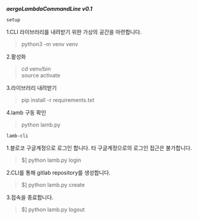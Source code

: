 ***<h>aergoLambdaCommandLine v0.1***<br>

```
setup
```
1.CLI 라이브러리를 내려받기 위한 가상의 공간을 마련합니다.
>python3 -m venv venv

2.활성화
>cd venv/bin <br>source activate

3.라이브러리 내려받기
>pip install -r requirements.txt

4.lamb 구동 확인
>python lamb.py

```
lamb-cli
```

1.블로코 구글계정으로 로그인 합니다. 타 구글계정으로의 로그인 접근은 불가합니다.
>$] python lamb.py login

2.CLI를 통해 gitlab repository를 생성합니다.
>$] python lamb.py create

3.접속을 종료합니다.
>$] python lamb.py logout
